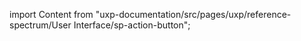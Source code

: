 
import Content from "uxp-documentation/src/pages/uxp/reference-spectrum/User Interface/sp-action-button";

<Content query="product=xd"/>
